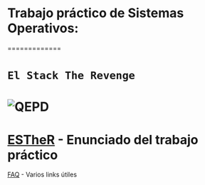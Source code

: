 # Trabajo práctico de Sistemas Operativos:
=============
# `El Stack The Revenge`

![QEPD](https://i.ytimg.com/vi/8TgHRoOMWMk/maxresdefault.jpg)
=============
[ESTheR](http://www.utn.so/wp-content/uploads/2017/03/1C2017-ESTheRElStackTheRevengeV1.0-1.pdf) - Enunciado del trabajo práctico
=============
[FAQ](http://faq.utn.so/) - Varios links útiles